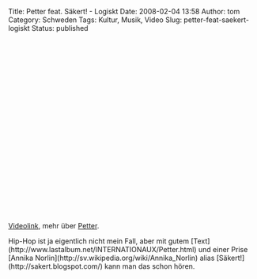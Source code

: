 Title: Petter feat. Säkert! - Logiskt
Date: 2008-02-04 13:58
Author: tom
Category: Schweden
Tags: Kultur, Musik, Video
Slug: petter-feat-saekert-logiskt
Status: published

<p>
<object width="425" height="355">
<param name="movie" value="http://www.youtube.com/v/CGw9AMXhUrU&amp;rel=1"></param><param name="wmode" value="transparent"></param>

<embed src="http://www.youtube.com/v/CGw9AMXhUrU&amp;rel=1" type="application/x-shockwave-flash" wmode="transparent" width="425" height="355">
</embed>
</object>
  
[Videolink](http://youtube.com/watch?v=CGw9AMXhUrU), mehr über
[Petter](http://de.wikipedia.org/wiki/Petter_Askergren).

</p>
Hip-Hop ist ja eigentlich nicht mein Fall, aber mit gutem
[Text](http://www.lastalbum.net/INTERNATIONAUX/Petter.html) und einer
Prise [Annika Norlin](http://sv.wikipedia.org/wiki/Annika_Norlin) alias
[Säkert!](http://sakert.blogspot.com/) kann man das schon hören.

